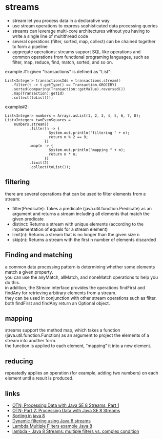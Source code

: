 # streams

* stream let you process data in a declarative way
* use stream operations to express sophisticated data processing queries
* streams can leverage multi-core architectures without you having to write a single line of multithread code
* several operations (filter, sorted, map, collect) can be chained together to form a pipeline
* aggregate operations: streams support SQL-like operations and common operations from functional programing languages, such as filter, map, reduce, find, match, sorted, and so on. 

example #1:
given "transactions" is defined as "List<Transaction>":
```
List<Integer> transactionsIds = transactions.stream()
   .filter(t -> t.getType() == Transaction.GROCERY)
   .sorted(comparing(Transaction::getValue).reversed())
   .map(Transaction::getId)
   .collect(toList());
```

example#2:
```
List<Integer> numbers = Arrays.asList(1, 2, 3, 4, 5, 6, 7, 8);
List<Integer> twoEvenSquares = 
    numbers.stream()
           .filter(n -> {
                    System.out.println("filtering " + n); 
                    return n % 2 == 0;
                  })
           .map(n -> {
                    System.out.println("mapping " + n);
                    return n * n;
                  })
           .limit(2)
           .collect(toList());
```

## filtering
there are several operations that can be used to filter elements from a stream: 
* filter(Predicate): Takes a predicate (java.util.function.Predicate) as an argument and returns a stream including all elements that match the given predicate
* distinct: Returns a stream with unique elements (according to the implementation of equals for a stream element)
* limit(n): Returns a stream that is no longer than the given size n
* skip(n): Returns a stream with the first n number of elements discarded 


## Finding and matching
a common data processing pattern is determining whether some elements match a given property.  
you can use the anyMatch, allMatch, and noneMatch operations to help you do this.  
in addition, the Stream interface provides the operations findFirst and findAny for retrieving arbitrary elements from a stream.  
they can be used in conjunction with other stream operations such as filter.  
both findFirst and findAny return an Optional object.


## mapping
streams support the method map, which takes a function (java.util.function.Function) as an argument to project the elements of a stream into another form.  
the function is applied to each element, “mapping” it into a new element.


## reducing
repeatedly applies an operation (for example, adding two numbers) on each element until a result is produced.



## links
* [OTN; Processing Data with Java SE 8 Streams, Part 1](https://www.oracle.com/technetwork/articles/java/ma14-java-se-8-streams-2177646.html)
* [OTN; Part 2: Processing Data with Java SE 8 Streams](https://www.oracle.com/technetwork/articles/java/architect-streams-pt2-2227132.html)
* [Sorting in java 8](https://www.leveluplunch.com/java/tutorials/007-sort-arraylist-stream-of-objects-in-java8/)
* [Dynamic filtering using Java 8 streams](https://gist.github.com/stuart-marks/10076102)
* [Lambda Multiple Filters example Java 8](https://gist.github.com/vulab/1e7ca7ce8bfa4ac445de)
* [lambda - Java 8 Streams: multiple filters vs. complex condition](https://stackoverflow.com/questions/24054773/java-8-streams-multiple-filters-vs-complex-condition)

